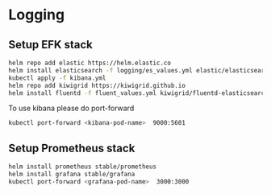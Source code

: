 # Logging

## Setup EFK stack

```bash
helm repo add elastic https://helm.elastic.co
helm install elasticsearch -f logging/es_values.yml elastic/elasticsearch
kubectl apply -f kibana.yml
helm repo add kiwigrid https://kiwigrid.github.io
helm install fluentd -f fluent_values.yml kiwigrid/fluentd-elasticsearch
```

To use kibana please do port-forward

```bash
kubectl port-forward <kibana-pod-name>  9000:5601
```


## Setup Prometheus stack

```bash
helm install prometheus stable/prometheus
helm install grafana stable/grafana
kubectl port-forward <grafana-pod-name>  3000:3000

```
